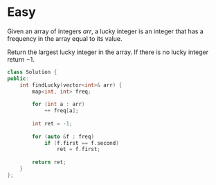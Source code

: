 # Easy

Given an array of integers $arr$, a lucky integer is an integer that has a frequency in the array equal to its value.

Return the largest lucky integer in the array. If there is no lucky integer return $-1$.

```cpp
class Solution {
public:
    int findLucky(vector<int>& arr) {
        map<int, int> freq;
        
        for (int a : arr)
            ++ freq[a];
        
        int ret = -1;
        
        for (auto &f : freq)
            if (f.first == f.second)
                ret = f.first;
        
        return ret;
    }
};
```

